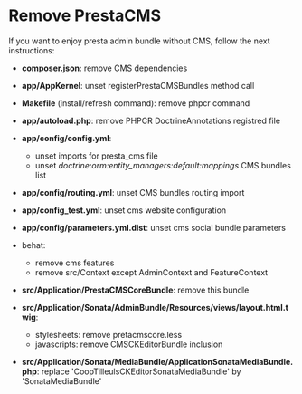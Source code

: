 Remove PrestaCMS
===================================

If you want to enjoy presta admin bundle without CMS, follow the next instructions:

 * **composer.json**: remove CMS dependencies
 * **app/AppKernel**: unset registerPrestaCMSBundles method call
 * **Makefile** (install/refresh command): remove phpcr command
 * **app/autoload.php**: remove PHPCR DoctrineAnnotations registred file

 * **app/config/config.yml**:
    * unset imports for presta_cms file
    * unset *doctrine:orm:entity_managers:default:mappings* CMS bundles list
 * **app/config/routing.yml**: unset CMS bundles routing import
 * **app/config_test.yml**: unset cms website configuration
 * **app/config/parameters.yml.dist**: unset cms social bundle parameters

 * behat:
    * remove cms features
    * remove src/Context except AdminContext and FeatureContext

 * **src/Application/PrestaCMSCoreBundle**: remove this bundle
 * **src/Application/Sonata/AdminBundle/Resources/views/layout.html.twig**:
    * stylesheets: remove pretacmscore.less
    * javascripts: remove CMSCKEditorBundle inclusion
 * **src/Application/Sonata/MediaBundle/ApplicationSonataMediaBundle.php**:
    replace 'CoopTilleulsCKEditorSonataMediaBundle' by 'SonataMediaBundle'
